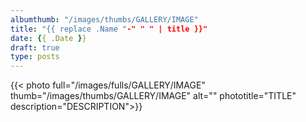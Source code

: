 ```yaml
---
albumthumb: "/images/thumbs/GALLERY/IMAGE"
title: "{{ replace .Name "-" " " | title }}"
date: {{ .Date }}
draft: true
type: posts
---
```


{{< photo full="/images/fulls/GALLERY/IMAGE" thumb="/images/thumbs/GALLERY/IMAGE" alt="" phototitle="TITLE" description="DESCRIPTION">}}
